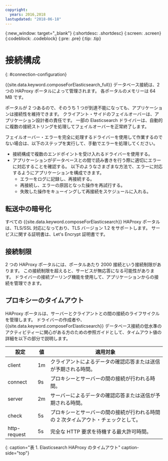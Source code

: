 ```yaml
---
copyright:
  years: 2016,2018
lastupdated: "2018-06-18"
---
```


{:new_window: target="_blank"}
{:shortdesc: .shortdesc}
{:screen: .screen}
{:codeblock: .codeblock}
{:pre: .pre}
{:tip: .tip}

# 接続構成
{: #connection-configuration}

{{site.data.keyword.composeForElasticsearch_full}} データベース接続は、2 つの HAProxy ポータルによって管理されます。 各ポータルのメモリーは 64 MB です。

ポータルが 2 つあるので、そのうち 1 つが到達不能になっても、アプリケーションは接続性を維持できます。 クライアント・サイドのフェイルオーバーは、アプリケーション設計者の責任です。 一部の Elasticsearch ドライバーは、自動的に複数の接続ストリングを処理してフェイルオーバーを正常終了します。

フェイルオーバー・エラーを完全に処理するドライバーを使用して作業するのでない場合は、以下のステップを実行して、手動でエラーを処理してください。

* 接続構成で複数のエンドポイントを受け入れるドライバーを使用する。
* アプリケーションがデータベースとの間で読み書きを行う際に適切にエラーに対応することを確認する。 以下のようなさまざまな方法で、エラーに対応するようにアプリケーションを構成できます。
  + エラーをログに記録し、再接続する。
  + 再接続し、エラーの原因となった操作を再試行する。
  + 失敗した操作をキューイングして再接続をスケジュールに入れる。

## 転送中の暗号化

すべての {{site.data.keyword.composeForElasticsearch}} HAProxy ポータルは、TLS/SSL 対応になっており、TLS バージョン  1.2 をサポートします。 サービスに関する証明書は、Let's Encrypt 証明書です。

## 接続制限

2 つの HAProxy ポータルには、ポータルあたり 2000 接続という接続制限があります。 この接続制限を超えると、サービスが無応答になる可能性があります。 ドライバーの接続プーリング機能を使用して、アプリケーションからの接続を管理できます。

## プロキシーのタイムアウト

HAProxy ポータルは、サーバーとクライアントとの間の接続のライフサイクルを管理します。 ドライバーの作成者や、{{site.data.keyword.composeForElasticsearch}} データベース接続の低水準のアクティビティーに関心がある方のための参照ガイドとして、タイムアウト値の詳細を以下の部分で説明します。

設定 | 値 | 適用対象
----------|-----------|-----------
client | 1m | クライアントによるデータの確認応答または送信が予期される時間。
connect | 9s | プロキシーとサーバーの間の接続が行われる時間。
server | 2m | サーバーによるデータの確認応答または送信が予期される時間。
check | 5s | プロキシーとサーバーの間の接続が行われる時間の 2 次タイムアウト・チェックとして。
http-request | 5s | 完全な HTTP 要求を待機する最大許可時間。
{: caption="表 1. Elasticsearch HAProxy のタイムアウト" caption-side="top"}
